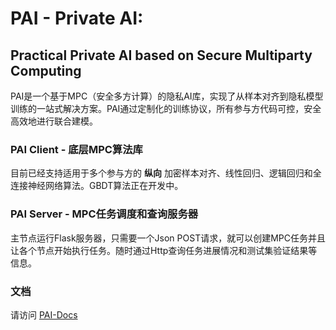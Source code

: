 # PAI - Private AI: 

## Practical Private AI based on Secure Multiparty Computing

PAI是一个基于MPC（安全多方计算）的隐私AI库，实现了从样本对齐到隐私模型训练的一站式解决方案。PAI通过定制化的训练协议，所有参与方代码可控，安全高效地进行联合建模。

### PAI Client - 底层MPC算法库

目前已经支持适用于多个参与方的 **纵向** 加密样本对齐、线性回归、逻辑回归和全连接神经网络算法。GBDT算法正在开发中。

### PAI Server - MPC任务调度和查询服务器

主节点运行Flask服务器，只需要一个Json POST请求，就可以创建MPC任务并且让各个节点开始执行任务。随时通过Http查询任务进展情况和测试集验证结果等信息。

### 文档

请访问 [PAI-Docs](https://zfscgy.github.io/PAI-doc/)